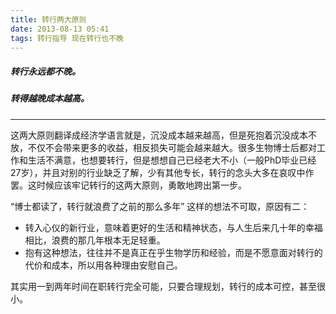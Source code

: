 ```yaml
---
title: 转行两大原则
date: 2013-08-13 05:41
tags: 转行指导 现在转行也不晚
---
```


##### 转行永远都不晚。
##### 转得越晚成本越高。

----

这两大原则翻译成经济学语言就是，沉没成本越来越高，但是死抱着沉没成本不放，不仅不会带来更多的收益，相反损失可能会越来越大。很多生物博士后都对工作和生活不满意，也想要转行，但是想想自己已经老大不小（一般PhD毕业已经27岁），并且对别的行业缺乏了解，少有其他专长，转行的念头大多在哀叹中作罢。这时候应该牢记转行的这两大原则，勇敢地跨出第一步。

“博士都读了，转行就浪费了之前的那么多年” 这样的想法不可取，原因有二：
- 转入心仪的新行业，意味着更好的生活和精神状态，与人生后来几十年的幸福相比，浪费的那几年根本无足轻重。​​​
- 抱有这种想法，往往并不是真正在乎生物学历和经验，而是不愿意面对转行的代价和成本，所以用各种理由安慰自己。

其实用一到两年时间在职转行完全可能，只要合理规划，转行的成本可控，甚至很小。 
